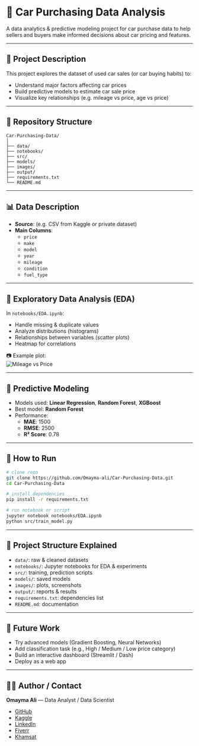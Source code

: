 # 🚗 Car Purchasing Data Analysis

A data analytics & predictive modeling project for car purchase data to help sellers and buyers make informed decisions about car pricing and features.

---

## 📌 Project Description

This project explores the dataset of used car sales (or car buying habits) to:
- Understand major factors affecting car prices  
- Build predictive models to estimate car sale price  
- Visualize key relationships (e.g. mileage vs price, age vs price)  

---

## 📂 Repository Structure

```
Car-Purchasing-Data/
│
├── data/          
├── notebooks/     
├── src/           
├── models/        
├── images/        
├── output/        
├── requirements.txt
└── README.md
```

---

## 📊 Data Description

- **Source**: (e.g. CSV from Kaggle or private dataset)  
- **Main Columns**:
  - `price`
  - `make`
  - `model`
  - `year`
  - `mileage`
  - `condition`
  - `fuel_type`

---

## 🔎 Exploratory Data Analysis (EDA)

In `notebooks/EDA.ipynb`:
- Handle missing & duplicate values  
- Analyze distributions (histograms)  
- Relationships between variables (scatter plots)  
- Heatmap for correlations  

📷 Example plot:  
![Mileage vs Price](./images/mileage_price.png)

---

## 🤖 Predictive Modeling

- Models used: **Linear Regression**, **Random Forest**, **XGBoost**  
- Best model: **Random Forest**  
- Performance:
  - **MAE**: 1500  
  - **RMSE**: 2500  
  - **R² Score**: 0.78  

---

## 🧪 How to Run

```bash
# clone repo
git clone https://github.com/Omayma-ali/Car-Purchasing-Data.git
cd Car-Purchasing-Data

# install dependencies
pip install -r requirements.txt

# run notebook or script
jupyter notebook notebooks/EDA.ipynb
python src/train_model.py
```

---

## 📂 Project Structure Explained

- `data/`: raw & cleaned datasets  
- `notebooks/`: Jupyter notebooks for EDA & experiments  
- `src/`: training, prediction scripts  
- `models/`: saved models  
- `images/`: plots, screenshots  
- `output/`: reports & results  
- `requirements.txt`: dependencies list  
- `README.md`: documentation  

---

## 🔮 Future Work

- Try advanced models (Gradient Boosting, Neural Networks)  
- Add classification task (e.g., High / Medium / Low price category)  
- Build an interactive dashboard (Streamlit / Dash)  
- Deploy as a web app  

---

## 👩‍💻 Author / Contact

**Omayma Ali** — Data Analyst / Data Scientist  
- [GitHub](https://github.com/Omayma-ali)
- [Kaggle](https://www.kaggle.com/code/omaymaali/aviation-flight-fare-insights-prediction-model)
- [LinkedIn](www.linkedin.com/in/omayma-ali)  
- [Fiverr](https://www.fiverr.com/users/omaymaaa)
- [Khamsat](https://khamsat.com/user/omayma_ali) 
